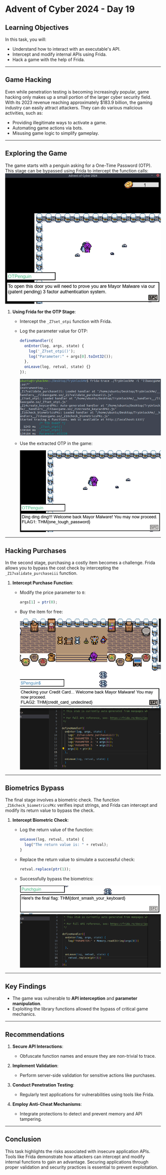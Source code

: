 
# Advent of Cyber 2024 - Day 19

## Learning Objectives
In this task, you will:
- Understand how to interact with an executable's API.
- Intercept and modify internal APIs using Frida.
- Hack a game with the help of Frida.

---

## Game Hacking

Even while penetration testing is becoming increasingly popular, game hacking only makes up a small portion of the larger cyber security field. With its 2023 revenue reaching approximately $183.9 billion, the gaming industry can easily attract attackers. They can do various malicious activities, such as:
- Providing illegitimate ways to activate a game.
- Automating game actions via bots.
- Misusing game logic to simplify gameplay.

---

## Exploring the Game

The game starts with a penguin asking for a One-Time Password (OTP). This stage can be bypassed using Frida to intercept the function calls:
![Penguin Found](images/PenguinFound.png)

1. **Using Frida for the OTP Stage**:
   - Intercept the `_Z7set_otpi` function with Frida.
   - Log the parameter value for OTP:
     ```javascript
     defineHandler({
       onEnter(log, args, state) {
         log('_Z7set_otpi()');
         log("Parameter:" + args[0].toInt32());
       },
       onLeave(log, retval, state) {}
     });
     ```
     ![OTP Found](images/OTPFound.png)
   - Use the extracted OTP in the game:
   
     ![Flag Found](images/Flag1Found.png)

---

## Hacking Purchases

In the second stage, purchasing a costly item becomes a challenge. Frida allows you to bypass the cost check by intercepting the `_Z17validate_purchaseiii` function.

1. **Intercept Purchase Function**:
   - Modify the price parameter to `0`:
     ```javascript
     args[1] = ptr(0);
     ```

   - Buy the item for free:

     ![Flag 2 Found](images/CodeAddedVSCodeFlag2Found.png)

---

## Biometrics Bypass

The final stage involves a biometric check. The function `_Z16check_biometricsPKc` verifies input strings, and Frida can intercept and modify its return value to bypass the check.

1. **Intercept Biometric Check**:
   - Log the return value of the function:
     ```javascript
     onLeave(log, retval, state) {
       log("The return value is: " + retval);
     }
     ```

   - Replace the return value to simulate a successful check:
     ```javascript
     retval.replace(ptr(1));
     ```

   - Successfully bypass the biometrics:
   
     ![Flag 3 Found](images/CodeAddedVSCodeFlag3Found.png)

---

## Key Findings
- The game was vulnerable to **API interception** and **parameter manipulation**.
- Exploiting the library functions allowed the bypass of critical game mechanics.

---

## Recommendations
1. **Secure API Interactions**:
   - Obfuscate function names and ensure they are non-trivial to trace.

2. **Implement Validation**:
   - Perform server-side validation for sensitive actions like purchases.

3. **Conduct Penetration Testing**:
   - Regularly test applications for vulnerabilities using tools like Frida.

4. **Employ Anti-Cheat Mechanisms**:
   - Integrate protections to detect and prevent memory and API tampering.

---

## Conclusion
This task highlights the risks associated with insecure application APIs. Tools like Frida demonstrate how attackers can intercept and modify internal functions to gain an advantage. Securing applications through proper validation and security practices is essential to prevent exploitation.
